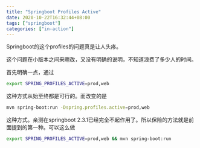 ```yaml
---
title: "Springboot Profiles Active"
date: 2020-10-22T16:32:44+08:00
tags: ["springboot"]
categories: ["in-action"]
---
```


Springboot的这个profiles的问题真是让人头疼。

<!--more-->

这个问题在小版本之间来瞎改，又没有明确的说明，不知道浪费了多少人的时间。

首先明确一点，通过
```bash
export SPRING_PROFILES_ACTIVE=prod,web
```
这种方式从始至终都是可行的。而改变的是
```bash
mvn spring-boot:run -Dspring.profiles.active=prod,web
```
这种方式。亲测在springboot 2.3.1已经完全不起作用了。所以保险的方法就是前面提到的第一种。可以这么做

```bash
export SPRING_PROFILES_ACTIVE=prod,web && mvn spring-boot:run
```
